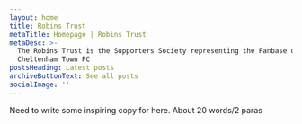 ```yaml
---
layout: home
title: Robins Trust
metaTitle: Homepage | Robins Trust
metaDesc: >-
  The Robins Trust is the Supporters Society representing the Fanbase of
  Cheltenham Town FC
postsHeading: Latest posts
archiveButtonText: See all posts
socialImage: ''
---
```

Need to write some inspiring copy for here. About 20 words/2 paras

